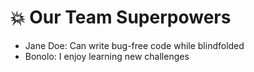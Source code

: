 # 💥 Our Team Superpowers

- Jane Doe: Can write bug-free code while blindfolded
- Bonolo: I enjoy learning new challenges
